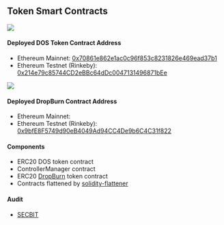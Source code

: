 ## Token Smart Contracts

![](https://i.imgur.com/8IVJvtP.png)
#### Deployed DOS Token Contract Address
- Ethereum Mainnet: [0x70861e862e1ac0c96f853c8231826e469ead37b1](https://etherscan.io/address/0x70861e862e1ac0c96f853c8231826e469ead37b1)
- Ethereum Testnet (Rinkeby): [0x214e79c85744CD2eBBc64dDc0047131496871bEe](https://rinkeby.etherscan.io/address/0x214e79c85744cd2ebbc64ddc0047131496871bee)


![](https://i.imgur.com/n0krjtC.png)
#### Deployed DropBurn Contract Address
- Ethereum Mainnet: 
- Ethereum Testnet (Rinkeby): [0x9bfE8F5749d90eB4049Ad94CC4De9b6C4C31f822](https://rinkeby.etherscan.io/address/0x9bfe8f5749d90eb4049ad94cc4de9b6c4c31f822)


#### Components
- ERC20 DOS token contract
- ControllerManager contract
- ERC20 [DropBurn](https://medium.com/dos-network/introducing-dropburn-a-new-model-to-bootstrap-staking-network-3b2c605dd276) token contract
- Contracts flattened by [solidity-flattener](https://github.com/poanetwork/solidity-flattener)


#### Audit
- [SECBIT](https://secbit.io/)
